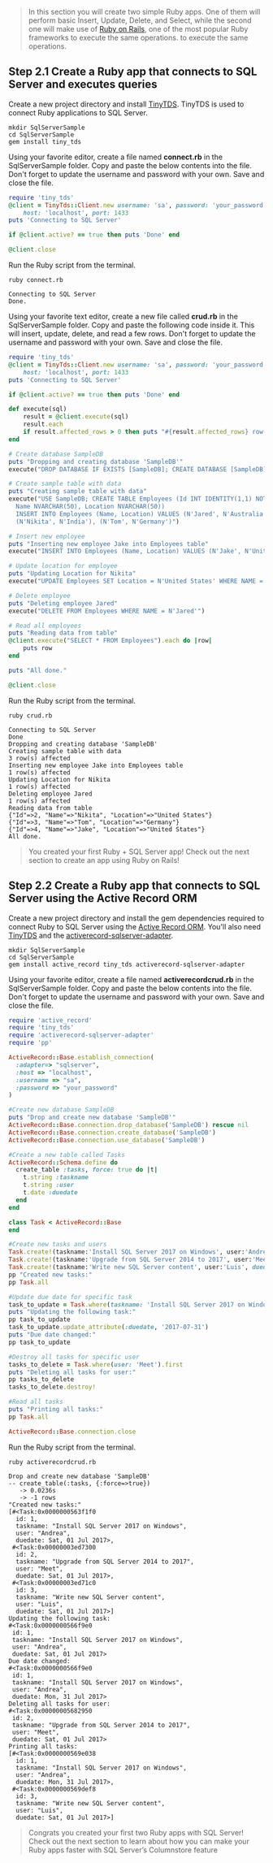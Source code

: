 
> In this section you will create two simple Ruby apps. One of them will perform basic Insert, Update, Delete, and Select, while the second one will make use of [Ruby on Rails](http://rubyonrails.org/), one of the most popular Ruby frameworks to execute the same operations. to execute the same operations.

## Step 2.1 Create a Ruby app that connects to SQL Server and executes queries

Create a new project directory and install [TinyTDS](https://github.com/rails-sqlserver/tiny_tds). TinyTDS is used to connect Ruby applications to SQL Server.

```terminal
mkdir SqlServerSample
cd SqlServerSample
gem install tiny_tds
```
Using your favorite editor, create a file named **connect.rb** in the SqlServerSample folder. Copy and paste the below contents into the file. Don't forget to update the username and password with your own. Save and close the file.

```ruby
require 'tiny_tds'
@client = TinyTds::Client.new username: 'sa', password: 'your_password',
    host: 'localhost', port: 1433
puts 'Connecting to SQL Server'

if @client.active? == true then puts 'Done' end

@client.close
```

Run the Ruby script from the terminal.
```terminal
ruby connect.rb
```
```results
Connecting to SQL Server
Done.
```
Using your favorite text editor, create a new file called **crud.rb** in the SqlServerSample folder. Copy and paste the following code inside it. This will insert, update, delete, and read a few rows. Don't forget to update the username and password with your own. Save and close the file.
```ruby
require 'tiny_tds'
@client = TinyTds::Client.new username: 'sa', password: 'your_password',
    host: 'localhost', port: 1433
puts 'Connecting to SQL Server'

if @client.active? == true then puts 'Done' end

def execute(sql)
    result = @client.execute(sql)
    result.each
    if result.affected_rows > 0 then puts "#{result.affected_rows} row(s) affected" end
end

# Create database SampleDB
puts "Dropping and creating database 'SampleDB'"
execute("DROP DATABASE IF EXISTS [SampleDB]; CREATE DATABASE [SampleDB];")

# Create sample table with data
puts "Creating sample table with data"
execute("USE SampleDB; CREATE TABLE Employees (Id INT IDENTITY(1,1) NOT NULL PRIMARY KEY, 
  Name NVARCHAR(50), Location NVARCHAR(50))
  INSERT INTO Employees (Name, Location) VALUES (N'Jared', N'Australia'),
  (N'Nikita', N'India'), (N'Tom', N'Germany')")

# Insert new employee
puts "Inserting new employee Jake into Employees table"
execute("INSERT INTO Employees (Name, Location) VALUES (N'Jake', N'United States')")

# Update location for employee
puts "Updating Location for Nikita"
execute("UPDATE Employees SET Location = N'United States' WHERE NAME = N'Nikita'")

# Delete employee
puts "Deleting employee Jared"
execute("DELETE FROM Employees WHERE NAME = N'Jared'")

# Read all employees
puts "Reading data from table"
@client.execute("SELECT * FROM Employees").each do |row|
    puts row
end

puts "All done."

@client.close
```

Run the Ruby script from the terminal.
```terminal
ruby crud.rb
````
```results
Connecting to SQL Server
Done
Dropping and creating database 'SampleDB'
Creating sample table with data
3 row(s) affected
Inserting new employee Jake into Employees table
1 row(s) affected
Updating Location for Nikita
1 row(s) affected
Deleting employee Jared
1 row(s) affected
Reading data from table
{"Id"=>2, "Name"=>"Nikita", "Location"=>"United States"}
{"Id"=>3, "Name"=>"Tom", "Location"=>"Germany"}
{"Id"=>4, "Name"=>"Jake", "Location"=>"United States"}
All done.
```
> You created your first Ruby + SQL Server app! Check out the next section to create an app using Ruby on Rails!

## Step 2.2 Create a Ruby app that connects to SQL Server using the Active Record ORM 

Create a new project directory and install the gem dependencies required to connect Ruby to SQL Server using the [Active Record ORM](http://guides.rubyonrails.org/active_record_basics.html#active-record-as-an-orm-framework). You'll also need [TinyTDS](https://github.com/rails-sqlserver/tiny_tds) and the [activerecord-sqlserver-adapter](https://github.com/rails-sqlserver/activerecord-sqlserver-adapter). 

```terminal
mkdir SqlServerSample
cd SqlServerSample
gem install active_record tiny_tds activerecord-sqlserver-adapter
```
Using your favorite editor, create a file named **activerecordcrud.rb** in the SqlServerSample folder. Copy and paste the below contents into the file. Don't forget to update the username and password with your own. Save and close the file.

```ruby
require 'active_record'
require 'tiny_tds'
require 'activerecord-sqlserver-adapter'
require 'pp'

ActiveRecord::Base.establish_connection(
  :adapter=> "sqlserver",
  :host => "localhost",
  :username => "sa",
  :password => "your_password"
)

#Create new database SampleDB
puts "Drop and create new database 'SampleDB'"
ActiveRecord::Base.connection.drop_database('SampleDB') rescue nil 
ActiveRecord::Base.connection.create_database('SampleDB')
ActiveRecord::Base.connection.use_database('SampleDB')

#Create a new table called Tasks
ActiveRecord::Schema.define do
  create_table :tasks, force: true do |t|
    t.string :taskname
    t.string :user
    t.date :duedate
  end 
end

class Task < ActiveRecord::Base
end

#Create new tasks and users
Task.create!(taskname:'Install SQL Server 2017 on Windows', user:'Andrea', duedate: '2017-07-01')
Task.create!(taskname:'Upgrade from SQL Server 2014 to 2017', user:'Meet', duedate: '2017-07-01')
Task.create!(taskname:'Write new SQL Server content', user:'Luis', duedate: '2017-07-01')
pp "Created new tasks:" 
pp Task.all

#Update due date for specific task
task_to_update = Task.where(taskname: 'Install SQL Server 2017 on Windows').where(user: 'Andrea').first
puts "Updating the following task:"
pp task_to_update
task_to_update.update_attribute(:duedate, '2017-07-31')
puts "Due date changed:"
pp task_to_update

#Destroy all tasks for specific user
tasks_to_delete = Task.where(user: 'Meet').first
puts "Deleting all tasks for user:"
pp tasks_to_delete
tasks_to_delete.destroy!

#Read all tasks
puts "Printing all tasks:" 
pp Task.all

ActiveRecord::Base.connection.close
```
Run the Ruby script from the terminal.
```terminal
ruby activerecordcrud.rb
```

```results
Drop and create new database 'SampleDB'
-- create_table(:tasks, {:force=>true})
   -> 0.0236s
   -> -1 rows
"Created new tasks:"
[#<Task:0x0000000563f1f0
  id: 1,
  taskname: "Install SQL Server 2017 on Windows",
  user: "Andrea",
  duedate: Sat, 01 Jul 2017>,
 #<Task:0x00000003ed7300
  id: 2,
  taskname: "Upgrade from SQL Server 2014 to 2017",
  user: "Meet",
  duedate: Sat, 01 Jul 2017>,
 #<Task:0x00000003ed71c0
  id: 3,
  taskname: "Write new SQL Server content",
  user: "Luis",
  duedate: Sat, 01 Jul 2017>]
Updating the following task:
#<Task:0x0000000566f9e0
 id: 1,
 taskname: "Install SQL Server 2017 on Windows",
 user: "Andrea",
 duedate: Sat, 01 Jul 2017>
Due date changed:
#<Task:0x0000000566f9e0
 id: 1,
 taskname: "Install SQL Server 2017 on Windows",
 user: "Andrea",
 duedate: Mon, 31 Jul 2017>
Deleting all tasks for user:
#<Task:0x00000005682950
 id: 2,
 taskname: "Upgrade from SQL Server 2014 to 2017",
 user: "Meet",
 duedate: Sat, 01 Jul 2017>
Printing all tasks:
[#<Task:0x0000000569e038
  id: 1,
  taskname: "Install SQL Server 2017 on Windows",
  user: "Andrea",
  duedate: Mon, 31 Jul 2017>,
 #<Task:0x0000000569def8
  id: 3,
  taskname: "Write new SQL Server content",
  user: "Luis",
  duedate: Sat, 01 Jul 2017>]
  ```

> Congrats you created your first two Ruby apps with SQL Server! Check out the next section to learn about how you can make your Ruby apps faster with SQL Server’s Columnstore feature


